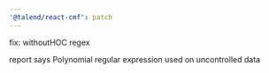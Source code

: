 ```yaml
---
'@talend/react-cmf': patch
---
```


fix: withoutHOC regex

report says Polynomial regular expression used on uncontrolled data
